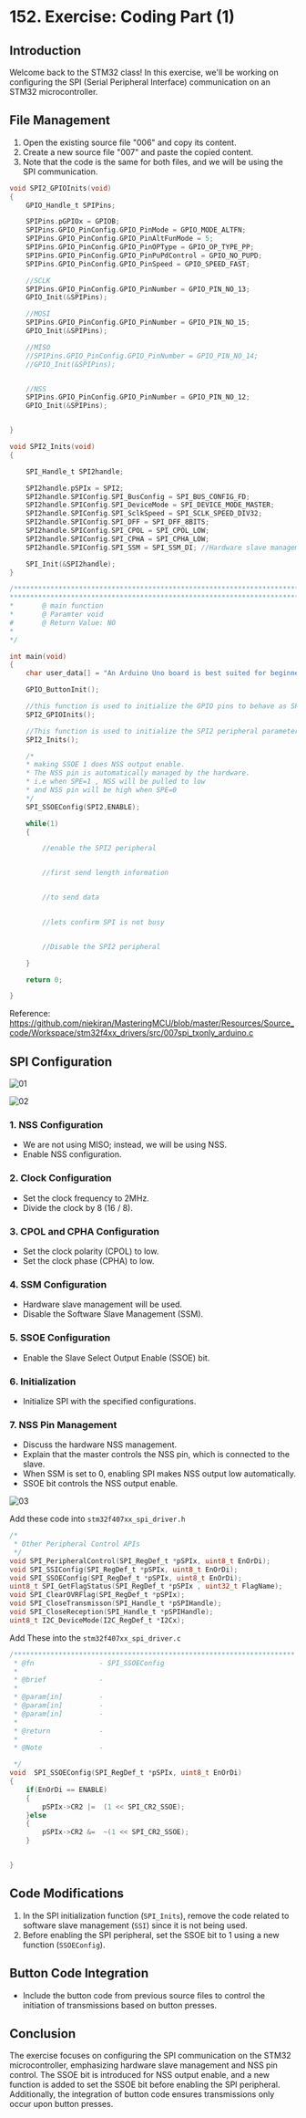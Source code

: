 # 152. Exercise: Coding Part (1)



## Introduction

Welcome back to the STM32 class! In this exercise, we'll be working on configuring the SPI (Serial Peripheral Interface) communication on an STM32 microcontroller. 

## File Management

1. Open the existing source file "006" and copy its content.
2. Create a new source file "007" and paste the copied content.
3. Note that the code is the same for both files, and we will be using the SPI communication.

```c
void SPI2_GPIOInits(void)
{
	GPIO_Handle_t SPIPins;

	SPIPins.pGPIOx = GPIOB;
	SPIPins.GPIO_PinConfig.GPIO_PinMode = GPIO_MODE_ALTFN;
	SPIPins.GPIO_PinConfig.GPIO_PinAltFunMode = 5;
	SPIPins.GPIO_PinConfig.GPIO_PinOPType = GPIO_OP_TYPE_PP;
	SPIPins.GPIO_PinConfig.GPIO_PinPuPdControl = GPIO_NO_PUPD;
	SPIPins.GPIO_PinConfig.GPIO_PinSpeed = GPIO_SPEED_FAST;

	//SCLK
	SPIPins.GPIO_PinConfig.GPIO_PinNumber = GPIO_PIN_NO_13;
	GPIO_Init(&SPIPins);

	//MOSI
	SPIPins.GPIO_PinConfig.GPIO_PinNumber = GPIO_PIN_NO_15;
	GPIO_Init(&SPIPins);

	//MISO
	//SPIPins.GPIO_PinConfig.GPIO_PinNumber = GPIO_PIN_NO_14;
	//GPIO_Init(&SPIPins);


	//NSS
	SPIPins.GPIO_PinConfig.GPIO_PinNumber = GPIO_PIN_NO_12;
	GPIO_Init(&SPIPins);


}

void SPI2_Inits(void)
{

	SPI_Handle_t SPI2handle;

	SPI2handle.pSPIx = SPI2;
	SPI2handle.SPIConfig.SPI_BusConfig = SPI_BUS_CONFIG_FD;
	SPI2handle.SPIConfig.SPI_DeviceMode = SPI_DEVICE_MODE_MASTER;
	SPI2handle.SPIConfig.SPI_SclkSpeed = SPI_SCLK_SPEED_DIV32;
	SPI2handle.SPIConfig.SPI_DFF = SPI_DFF_8BITS;
	SPI2handle.SPIConfig.SPI_CPOL = SPI_CPOL_LOW;
	SPI2handle.SPIConfig.SPI_CPHA = SPI_CPHA_LOW;
	SPI2handle.SPIConfig.SPI_SSM = SPI_SSM_DI; //Hardware slave management enabled for NSS pin

	SPI_Init(&SPI2handle);
}

/***************************************************************************************
****************************************************************************************
*       @ main function
*       @ Paramter void
#       @ Return Value: NO
*
*/

int main(void)
{
	char user_data[] = "An Arduino Uno board is best suited for beginners who have just started using microcontrollers, on the other hand, Arduino Mega board is for enthusiasts who require a lot of I/O pins for their projects";

	GPIO_ButtonInit();

	//this function is used to initialize the GPIO pins to behave as SPI2 pins
	SPI2_GPIOInits();

	//This function is used to initialize the SPI2 peripheral parameters
	SPI2_Inits();

	/*
	* making SSOE 1 does NSS output enable.
	* The NSS pin is automatically managed by the hardware.
	* i.e when SPE=1 , NSS will be pulled to low
	* and NSS pin will be high when SPE=0
	*/
	SPI_SSOEConfig(SPI2,ENABLE);

	while(1)
    {

		//enable the SPI2 peripheral


		//first send length information


		//to send data
	

		//lets confirm SPI is not busy


		//Disable the SPI2 peripheral

	}

	return 0;

}
```

Reference: https://github.com/niekiran/MasteringMCU/blob/master/Resources/Source_code/Workspace/stm32f4xx_drivers/src/007spi_txonly_arduino.c



## SPI Configuration

![01](https://github.com/knightsummon/Mastering-Microcontroller-and-Embedded-Driver-Development/blob/main/41.%20Exercise%20STM32%20master%20and%20Arduino%20Slave%20Communication/152.%20Exercise%20Coding%20Part%20(1).assets/01.jpg)

![02](https://github.com/knightsummon/Mastering-Microcontroller-and-Embedded-Driver-Development/blob/main/41.%20Exercise%20STM32%20master%20and%20Arduino%20Slave%20Communication/152.%20Exercise%20Coding%20Part%20(1).assets/02.jpg)

### 1. NSS Configuration

- We are not using MISO; instead, we will be using NSS.
- Enable NSS configuration.

### 2. Clock Configuration

- Set the clock frequency to 2MHz.
- Divide the clock by 8 (16 / 8).

### 3. CPOL and CPHA Configuration

- Set the clock polarity (CPOL) to low.
- Set the clock phase (CPHA) to low.

### 4. SSM Configuration

- Hardware slave management will be used.
- Disable the Software Slave Management (SSM).

### 5. SSOE Configuration

- Enable the Slave Select Output Enable (SSOE) bit.

### 6. Initialization

- Initialize SPI with the specified configurations.

### 7. NSS Pin Management

- Discuss the hardware NSS management.
- Explain that the master controls the NSS pin, which is connected to the slave.
- When SSM is set to 0, enabling SPI makes NSS output low automatically.
- SSOE bit controls the NSS output enable.

![03](https://github.com/knightsummon/Mastering-Microcontroller-and-Embedded-Driver-Development/blob/main/41.%20Exercise%20STM32%20master%20and%20Arduino%20Slave%20Communication/152.%20Exercise%20Coding%20Part%20(1).assets/03.jpg)

Add these code into `stm32f407xx_spi_driver.h`

```c
/*
 * Other Peripheral Control APIs
 */
void SPI_PeripheralControl(SPI_RegDef_t *pSPIx, uint8_t EnOrDi);
void SPI_SSIConfig(SPI_RegDef_t *pSPIx, uint8_t EnOrDi);
void SPI_SSOEConfig(SPI_RegDef_t *pSPIx, uint8_t EnOrDi);
uint8_t SPI_GetFlagStatus(SPI_RegDef_t *pSPIx , uint32_t FlagName);
void SPI_ClearOVRFlag(SPI_RegDef_t *pSPIx);
void SPI_CloseTransmisson(SPI_Handle_t *pSPIHandle);
void SPI_CloseReception(SPI_Handle_t *pSPIHandle);
uint8_t I2C_DeviceMode(I2C_RegDef_t *I2Cx);
```

Add These into the `stm32f407xx_spi_driver.c`

```c
/*********************************************************************
 * @fn      		  - SPI_SSOEConfig
 *
 * @brief             -
 *
 * @param[in]         -
 * @param[in]         -
 * @param[in]         -
 *
 * @return            -
 *
 * @Note              -

 */
void  SPI_SSOEConfig(SPI_RegDef_t *pSPIx, uint8_t EnOrDi)
{
	if(EnOrDi == ENABLE)
	{
		pSPIx->CR2 |=  (1 << SPI_CR2_SSOE);
	}else
	{
		pSPIx->CR2 &=  ~(1 << SPI_CR2_SSOE);
	}


}
```



## Code Modifications

1. In the SPI initialization function (`SPI_Inits`), remove the code related to software slave management (`SSI`) since it is not being used.
2. Before enabling the SPI peripheral, set the SSOE bit to 1 using a new function (`SSOEConfig`).

## Button Code Integration

- Include the button code from previous source files to control the initiation of transmissions based on button presses.

## Conclusion

The exercise focuses on configuring the SPI communication on the STM32 microcontroller, emphasizing hardware slave management and NSS pin control. The SSOE bit is introduced for NSS output enable, and a new function is added to set the SSOE bit before enabling the SPI peripheral. Additionally, the integration of button code ensures transmissions only occur upon button presses.
